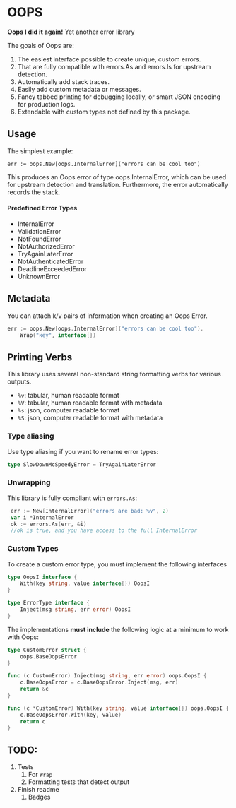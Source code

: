 # OOPS

__Oops I did it again!__ Yet another error library

The goals of Oops are:

1. The easiest interface possible to create unique, custom errors.
2. That are fully compatible with errors.As and errors.Is for upstream detection. 
3. Automatically add stack traces.
4. Easily add custom metadata or messages.
5. Fancy tabbed printing for debugging locally, or smart JSON encoding for production logs.
6. Extendable with custom types not defined by this package.

## Usage

The simplest example:
```golang
err := oops.New[oops.InternalError]("errors can be cool too")
```
This produces an Oops error of type oops.InternalError, which can be used for upstream detection and translation.
Furthermore, the error automatically records the stack.

#### Predefined Error Types
* InternalError
* ValidationError
* NotFoundError
* NotAuthorizedError
* TryAgainLaterError
* NotAuthenticatedError
* DeadlineExceededError
* UnknownError

## Metadata
You can attach k/v pairs of information when creating an Oops Error.
```go
err := oops.New[oops.InternalError]("errors can be cool too").
	Wrap("key", interface{})
```

## Printing Verbs
This library uses several non-standard string formatting verbs for various outputs.
* `%v`: tabular, human readable format
* `%V`: tabular, human readable format with metadata
* `%s`: json, computer readable format
* `%S`: json, computer readable format with metadata

### Type aliasing
Use type aliasing if you want to rename error types:
```go
type SlowDownMcSpeedyError = TryAgainLaterError
```

### Unwrapping
This library is fully compliant with `errors.As`:
```go
 err := New[InternalError]("errors are bad: %v", 2)
 var i *InternalError
 ok := errors.As(err, &i)
 //ok is true, and you have access to the full InternalError
```

### Custom Types
To create a custom error type, you must implement the following interfaces
```go
type OopsI interface {
    With(key string, value interface{}) OopsI
}

type ErrorType interface {
    Inject(msg string, err error) OopsI
}
```

The implementations __must include__ the following logic at a minimum to work with Oops:
```go
type CustomError struct {
	oops.BaseOopsError
}

func (c CustomError) Inject(msg string, err error) oops.OopsI {
	c.BaseOopsError = c.BaseOopsError.Inject(msg, err)
	return &c
}

func (c *CustomError) With(key string, value interface{}) oops.OopsI {
	c.BaseOopsError.With(key, value)
	return c
}
```
 
## TODO:
1. Tests
   1. For `Wrap`
   2. Formatting tests that detect output
3. Finish readme
   1. Badges